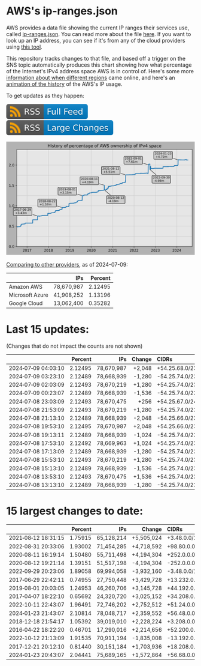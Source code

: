 # AWS's ip-ranges.json

AWS provides a data file showing the current IP ranges their
services use, called [ip-ranges.json](https://ip-ranges.amazonaws.com/ip-ranges.json).
You can read more about the file [here](https://docs.aws.amazon.com/general/latest/gr/aws-ip-ranges.html).
If you want to look up an IP address, you can see if it's from any of the cloud providers using [this tool](https://cloud-ips.s3-us-west-2.amazonaws.com/index.html).

This repository tracks changes to that file, and based off a trigger on the SNS 
topic automatically produces this chart showing how what percentage of the 
Internet's IPv4 address space AWS is in control of.  Here's some 
more [information about when different regions](announces.md) came 
online, and here's an [animation of the history](https://youtu.be/Su25yl7eol8) 
of the AWS's IP usage.

To get updates as they happen:

[![RSS Icon (Full Feed)](images/rss_badge.svg)](https://raw.githubusercontent.com/seligman/aws-ip-ranges/master/rss.xml)
[![RSS Icon (Large Changes)](images/rss_badge_partial.svg)](https://raw.githubusercontent.com/seligman/aws-ip-ranges/master/rss_big_changes.xml)

![History of AWS](history_count.svg)

[Comparing to other providers](https://github.com/seligman/cloud_sizes), as of 2024-07-09:

| | IPs | Percent |
| --- | ---: | ---: |
| Amazon AWS | 78,670,987 | 2.12495 |
| Microsoft Azure | 41,908,252 | 1.13196 |
| Google Cloud | 13,062,400 | 0.35282 |


# Last 15 updates:

(Changes that do not impact the counts are not shown)

| | Percent | IPs | Change | CIDRs |
| :--- | ---: | ---: | ---: | :--- |
| 2024&#8209;07&#8209;09&nbsp;04:03:10 | 2.12495 | 78,670,987 | +2,048 | +54.25.68.0/23,&nbsp;+54.25.74.0/23,&nbsp;+54.25.76.0/23,&nbsp;... |
| 2024&#8209;07&#8209;09&nbsp;03:23:10 | 2.12489 | 78,668,939 | -1,280 | -54.25.74.0/23,&nbsp;-54.25.76.0/23,&nbsp;-54.25.72.0/24 |
| 2024&#8209;07&#8209;09&nbsp;02:03:09 | 2.12493 | 78,670,219 | +1,280 | +54.25.74.0/23,&nbsp;+54.25.76.0/23,&nbsp;+54.25.72.0/24 |
| 2024&#8209;07&#8209;09&nbsp;00:23:07 | 2.12489 | 78,668,939 | -1,536 | -54.25.74.0/23,&nbsp;-54.25.76.0/23,&nbsp;-54.25.67.0/24,&nbsp;... |
| 2024&#8209;07&#8209;08&nbsp;23:03:09 | 2.12493 | 78,670,475 | +256 | +54.25.67.0/24,&nbsp;+54.25.72.0/24,&nbsp;-54.25.66.0/24 |
| 2024&#8209;07&#8209;08&nbsp;21:53:09 | 2.12493 | 78,670,219 | +1,280 | +54.25.74.0/23,&nbsp;+54.25.76.0/23,&nbsp;+54.25.66.0/24 |
| 2024&#8209;07&#8209;08&nbsp;21:13:10 | 2.12489 | 78,668,939 | -2,048 | -54.25.66.0/23,&nbsp;-54.25.74.0/23,&nbsp;-54.25.76.0/23,&nbsp;... |
| 2024&#8209;07&#8209;08&nbsp;19:53:10 | 2.12495 | 78,670,987 | +2,048 | +54.25.66.0/23,&nbsp;+54.25.74.0/23,&nbsp;+54.25.76.0/23,&nbsp;... |
| 2024&#8209;07&#8209;08&nbsp;19:13:11 | 2.12489 | 78,668,939 | -1,024 | -54.25.74.0/23,&nbsp;-54.25.76.0/23 |
| 2024&#8209;07&#8209;08&nbsp;17:53:10 | 2.12492 | 78,669,963 | +1,024 | +54.25.74.0/23,&nbsp;+54.25.76.0/23 |
| 2024&#8209;07&#8209;08&nbsp;17:13:09 | 2.12489 | 78,668,939 | -1,280 | -54.25.74.0/23,&nbsp;-54.25.76.0/23,&nbsp;-54.25.68.0/24 |
| 2024&#8209;07&#8209;08&nbsp;15:53:10 | 2.12493 | 78,670,219 | +1,280 | +54.25.74.0/23,&nbsp;+54.25.76.0/23,&nbsp;+54.25.68.0/24 |
| 2024&#8209;07&#8209;08&nbsp;15:13:10 | 2.12489 | 78,668,939 | -1,536 | -54.25.74.0/23,&nbsp;-54.25.76.0/23,&nbsp;-54.25.66.0/24,&nbsp;... |
| 2024&#8209;07&#8209;08&nbsp;13:53:10 | 2.12493 | 78,670,475 | +1,536 | +54.25.74.0/23,&nbsp;+54.25.76.0/23,&nbsp;+54.25.66.0/24,&nbsp;... |
| 2024&#8209;07&#8209;08&nbsp;13:13:10 | 2.12489 | 78,668,939 | -1,280 | -54.25.74.0/23,&nbsp;-54.25.76.0/23,&nbsp;-54.25.70.0/24 |


# 15 largest changes to date:

| | Percent | IPs | Change | CIDRs |
| :--- | ---: | ---: | ---: | :--- |
| 2021&#8209;08&#8209;12&nbsp;18:31:15 | 1.75915 | 65,128,214 | +5,505,024 | +3.48.0.0/12,&nbsp;+35.96.0.0/12,&nbsp;+3.152.0.0/13,&nbsp;... |
| 2022&#8209;08&#8209;31&nbsp;20:33:06 | 1.93002 | 71,454,285 | +4,718,592 | +98.80.0.0/12,&nbsp;+184.32.0.0/12,&nbsp;+13.184.0.0/13,&nbsp;... |
| 2020&#8209;08&#8209;11&nbsp;16:19:14 | 1.50480 | 55,711,498 | +4,194,304 | +252.0.0.0/10 |
| 2020&#8209;08&#8209;12&nbsp;19:21:14 | 1.39151 | 51,517,198 | -4,194,304 | -252.0.0.0/10 |
| 2022&#8209;09&#8209;29&nbsp;20:23:06 | 1.89058 | 69,994,058 | -3,932,160 | -3.48.0.0/12,&nbsp;-35.96.0.0/12,&nbsp;-3.240.0.0/13,&nbsp;... |
| 2017&#8209;06&#8209;29&nbsp;22:42:11 | 0.74955 | 27,750,448 | +3,429,728 | +13.232.0.0/13,&nbsp;+34.240.0.0/13,&nbsp;+35.168.0.0/13,&nbsp;... |
| 2019&#8209;08&#8209;01&nbsp;20:03:05 | 1.24953 | 46,260,706 | +3,145,728 | +44.192.0.0/10,&nbsp;-3.192.0.0/12 |
| 2017&#8209;04&#8209;07&nbsp;18:22:10 | 0.65692 | 24,320,720 | +3,025,152 | +34.208.0.0/12,&nbsp;+34.224.0.0/12,&nbsp;+13.58.0.0/15,&nbsp;... |
| 2022&#8209;10&#8209;11&nbsp;22:43:07 | 1.96491 | 72,746,202 | +2,752,512 | +51.24.0.0/13,&nbsp;+57.104.0.0/13,&nbsp;+51.20.0.0/14,&nbsp;... |
| 2024&#8209;01&#8209;23&nbsp;21:43:07 | 2.10814 | 78,048,717 | +2,359,552 | +56.48.0.0/13,&nbsp;+16.28.0.0/14,&nbsp;+16.64.0.0/14,&nbsp;... |
| 2018&#8209;12&#8209;18&nbsp;21:54:17 | 1.05392 | 39,019,010 | +2,228,224 | +3.208.0.0/12,&nbsp;+3.224.0.0/12,&nbsp;+13.48.0.0/15 |
| 2016&#8209;04&#8209;22&nbsp;18:22:20 | 0.46701 | 17,290,016 | +2,214,656 | +52.200.0.0/13,&nbsp;+52.208.0.0/13,&nbsp;+52.36.0.0/14,&nbsp;... |
| 2022&#8209;10&#8209;12&nbsp;21:13:09 | 1.91535 | 70,911,194 | -1,835,008 | -13.192.0.0/13,&nbsp;-16.28.0.0/14,&nbsp;-40.172.0.0/14,&nbsp;... |
| 2017&#8209;12&#8209;21&nbsp;20:12:10 | 0.81440 | 30,151,184 | +1,703,936 | +18.208.0.0/13,&nbsp;+18.204.0.0/14,&nbsp;+18.224.0.0/14,&nbsp;... |
| 2024&#8209;01&#8209;23&nbsp;20:43:07 | 2.04441 | 75,689,165 | +1,572,864 | +56.68.0.0/14,&nbsp;+56.128.0.0/14,&nbsp;+56.136.0.0/14,&nbsp;... |
